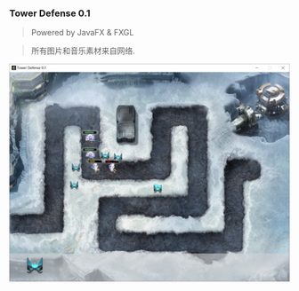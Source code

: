 ### Tower Defense 0.1

> Powered by JavaFX & FXGL

> 所有图片和音乐素材来自网络.


![img.png](ReadMeImg/img.png)

